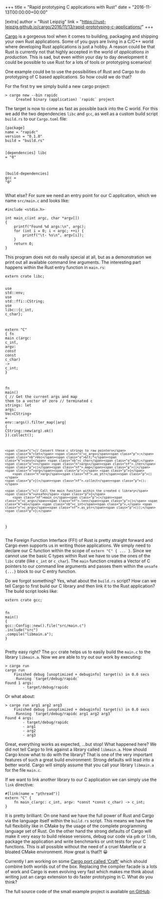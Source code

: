 +++
title = "Rapid prototyping C applications with Rust"
date = "2016-11-13T00:00:00+00:00"

[extra]
author = "Rust Leipzig"
link = "https://rust-leipzig.github.io/cargo/2016/11/13/rapid-prototyping-c-applications/"
+++
<p><a href="https://github.com/rust-lang/cargo">Cargo</a> is a gorgeous tool when it comes to building, packaging and shipping your
own Rust applications. Some of you guys are living in a C/C++ world where developing Rust applications is just a hobby.
A reason could be that Rust is currently not that highly accepted in the world of <em>applications in production</em>. This is
sad, but even within your day to day development it could be possible to use Rust for a lots of tools or prototyping
scenarios!</p>

<p>One example could be to use the possibilities of Rust and Cargo to do prototyping of C based applications. So how could
we do that?</p>

<p>For the first try we simply build a new cargo project:</p>

<div class="highlighter-rouge"><pre class="highlight"><code>&gt; cargo new --bin rapidc
     Created binary (application) `rapidc` project
</code></pre>
</div>

<p>The target is now to come as fast as possible back into the C world. For this we add the two dependencies <code class="highlighter-rouge">libc</code> and
<code class="highlighter-rouge">gcc</code>, as well as a custom build script <code class="highlighter-rouge">build.rs</code> to our <code class="highlighter-rouge">Cargo.toml</code> file:</p>

<div class="language-toml highlighter-rouge"><pre class="highlight"><code><span class="nn">[package]</span>
<span class="py">name</span> <span class="p">=</span> <span class="s">"rapidc"</span>
<span class="py">version</span> <span class="p">=</span> <span class="s">"0.1.0"</span>
<span class="py">build</span> <span class="p">=</span> <span class="s">"build.rs"</span>

<span class="nn">[dependencies]</span>
<span class="py">libc</span> <span class="p">=</span> <span class="s">"0"</span>

<span class="nn">[build-dependencies]</span>
<span class="py">gcc</span> <span class="p">=</span> <span class="s">"0"</span>
</code></pre>
</div>

<p>What else? For sure we need an entry point for our C application, which we name <code class="highlighter-rouge">src/main.c</code> and looks like:</p>

<div class="language-c highlighter-rouge"><pre class="highlight"><code><span class="cp">#include &lt;stdio.h&gt;
</span>
<span class="kt">int</span> <span class="nf">main_c</span><span class="p">(</span><span class="kt">int</span> <span class="n">argc</span><span class="p">,</span> <span class="kt">char</span> <span class="o">*</span><span class="n">argv</span><span class="p">[])</span>
<span class="p">{</span>
    <span class="n">printf</span><span class="p">(</span><span class="s">"Found %d args:</span><span class="se">\n</span><span class="s">"</span><span class="p">,</span> <span class="n">argc</span><span class="p">);</span>
    <span class="k">for</span> <span class="p">(</span><span class="kt">int</span> <span class="n">i</span> <span class="o">=</span> <span class="mi">0</span><span class="p">;</span> <span class="n">i</span> <span class="o">&lt;</span> <span class="n">argc</span><span class="p">;</span> <span class="o">++</span><span class="n">i</span><span class="p">)</span> <span class="p">{</span>
        <span class="n">printf</span><span class="p">(</span><span class="s">"</span><span class="se">\t</span><span class="s">- %s</span><span class="se">\n</span><span class="s">"</span><span class="p">,</span> <span class="n">argv</span><span class="p">[</span><span class="n">i</span><span class="p">]);</span>
    <span class="p">}</span>
    <span class="k">return</span> <span class="mi">0</span><span class="p">;</span>
<span class="p">}</span>
</code></pre>
</div>

<p>This program does not do really special at all, but as a demonstration we print out all available command line
arguments. The interesting part happens within the Rust entry function in <code class="highlighter-rouge">main.rs</code>:</p>

<div class="language-rust highlighter-rouge"><pre class="highlight"><code><span class="k">extern</span> <span class="n">crate</span> <span class="n">libc</span><span class="p">;</span>

<span class="k">use</span> <span class="nn">std</span><span class="p">::</span><span class="n">env</span><span class="p">;</span>
<span class="k">use</span> <span class="nn">std</span><span class="p">::</span><span class="nn">ffi</span><span class="p">::</span><span class="n">CString</span><span class="p">;</span>
<span class="k">use</span> <span class="nn">libc</span><span class="p">::{</span><span class="nb">c_int</span><span class="p">,</span> <span class="nb">c_char</span><span class="p">};</span>

<span class="k">extern</span> <span class="s">"C"</span> <span class="p">{</span>
    <span class="k">fn</span> <span class="nf">main_c</span><span class="p">(</span><span class="n">argc</span><span class="p">:</span> <span class="nb">c_int</span><span class="p">,</span> <span class="n">argv</span><span class="p">:</span> <span class="o">*</span><span class="k">const</span> <span class="o">*</span><span class="k">const</span> <span class="nb">c_char</span><span class="p">)</span> <span class="k">-&gt;</span> <span class="nb">c_int</span><span class="p">;</span>
<span class="p">}</span>

<span class="k">fn</span> <span class="nf">main</span><span class="p">()</span> <span class="p">{</span>
    <span class="c">// Get the current args and map them to a vector of zero</span>
    <span class="c">// terminated c strings:</span>
    <span class="k">let</span> <span class="n">args</span><span class="p">:</span> <span class="nb">Vec</span><span class="o">&lt;</span><span class="n">CString</span><span class="o">&gt;</span> <span class="o">=</span> <span class="nn">env</span><span class="p">::</span><span class="nf">args</span><span class="p">()</span><span class="nf">.filter_map</span><span class="p">(|</span><span class="n">arg</span><span class="p">|</span> <span class="p">{</span>
        <span class="nn">CString</span><span class="p">::</span><span class="nf">new</span><span class="p">(</span><span class="n">arg</span><span class="p">)</span><span class="nf">.ok</span><span class="p">()</span>
    <span class="p">})</span><span class="nf">.collect</span><span class="p">();</span>

    <span class="c">// Convert these c strings to raw pointers</span>
    <span class="k">let</span> <span class="n">c_args</span><span class="p">:</span> <span class="nb">Vec</span><span class="o">&lt;*</span><span class="k">const</span> <span class="nb">c_char</span><span class="o">&gt;</span> <span class="o">=</span> <span class="n">args</span><span class="nf">.iter</span><span class="p">()</span><span class="nf">.map</span><span class="p">(|</span><span class="n">arg</span><span class="p">|</span> <span class="p">{</span>
        <span class="n">arg</span><span class="nf">.as_ptr</span><span class="p">()</span>
    <span class="p">})</span><span class="nf">.collect</span><span class="p">();</span>

    <span class="c">// Call the main function within the created c library</span>
    <span class="k">unsafe</span> <span class="p">{</span>
        <span class="nf">main_c</span><span class="p">(</span><span class="n">c_args</span><span class="nf">.len</span><span class="p">()</span> <span class="k">as</span> <span class="nb">c_int</span><span class="p">,</span> <span class="n">c_args</span><span class="nf">.as_ptr</span><span class="p">());</span>
    <span class="p">};</span>
<span class="p">}</span>
</code></pre>
</div>

<p>The Foreign Function Interface (FFI) of Rust is pretty straight forward and Cargo even supports us in writing those
applications. We simply need to declare our C function within the scope of <code class="highlighter-rouge">extern "C" { ... }</code>. Since we cannot use the
basic C types within Rust we have to use the ones of the <code class="highlighter-rouge">libc</code> crate (like <code class="highlighter-rouge">c_int</code> or <code class="highlighter-rouge">c_char</code>). The <code class="highlighter-rouge">main</code> function
creates a Vector of C pointers to our command line arguments and passes them within the <code class="highlighter-rouge">unsafe {...}</code> block to our C
entry function.</p>

<p>Do we forgot something? Yes, what about the <code class="highlighter-rouge">build.rs</code> script? How can we tell Cargo to first build our C library
and then link it to the Rust application? The build script looks like:</p>

<div class="language-rust highlighter-rouge"><pre class="highlight"><code><span class="k">extern</span> <span class="n">crate</span> <span class="n">gcc</span><span class="p">;</span>

<span class="k">fn</span> <span class="nf">main</span><span class="p">()</span> <span class="p">{</span>
    <span class="nn">gcc</span><span class="p">::</span><span class="nn">Config</span><span class="p">::</span><span class="nf">new</span><span class="p">()</span><span class="nf">.file</span><span class="p">(</span><span class="s">"src/main.c"</span><span class="p">)</span>
                      <span class="nf">.include</span><span class="p">(</span><span class="s">"src"</span><span class="p">)</span>
                      <span class="nf">.compile</span><span class="p">(</span><span class="s">"libmain.a"</span><span class="p">);</span>
<span class="p">}</span>
</code></pre>
</div>

<p>Pretty easy right? The <code class="highlighter-rouge">gcc</code> crate helps us to easily build the <code class="highlighter-rouge">main.c</code> to the library <code class="highlighter-rouge">libmain.a</code>. Now we are able to
try out our work by executing:</p>

<div class="highlighter-rouge"><pre class="highlight"><code>&gt; cargo run
cargo run
    Finished debug [unoptimized + debuginfo] target(s) in 0.0 secs
     Running `target/debug/rapidc`
Found 1 args:
        - target/debug/rapidc
</code></pre>
</div>

<p>Or what about:</p>

<div class="highlighter-rouge"><pre class="highlight"><code>&gt; cargo run arg1 arg2 arg3
    Finished debug [unoptimized + debuginfo] target(s) in 0.0 secs
     Running `target/debug/rapidc arg1 arg2 arg3`
Found 4 args:
        - target/debug/rapidc
        - arg1
        - arg2
        - arg3
</code></pre>
</div>

<p>Great, everything works as expected, …but stop! What happened here? We did not tell Cargo to link against a library
called <code class="highlighter-rouge">libmain.a</code>. How should Cargo know what to do with the library? That is one of the very important features of
such a great build environment: Strong defaults will lead into a better world. Cargo will simply assume that you call
your library <code class="highlighter-rouge">libmain.a</code> for the file <code class="highlighter-rouge">main.c</code>.</p>

<p>If we want to link another library to our C application we can simply use the <code class="highlighter-rouge">link</code> directive:</p>

<div class="language-rust highlighter-rouge"><pre class="highlight"><code><span class="err">#</span><span class="p">[</span><span class="nf">link</span><span class="p">(</span><span class="n">name</span> <span class="o">=</span> <span class="s">"pthread"</span><span class="p">)]</span>
<span class="k">extern</span> <span class="s">"C"</span> <span class="p">{</span>
    <span class="k">fn</span> <span class="nf">main_c</span><span class="p">(</span><span class="n">argc</span><span class="p">:</span> <span class="nb">c_int</span><span class="p">,</span> <span class="n">argv</span><span class="p">:</span> <span class="o">*</span><span class="k">const</span> <span class="o">*</span><span class="k">const</span> <span class="nb">c_char</span><span class="p">)</span> <span class="k">-&gt;</span> <span class="nb">c_int</span><span class="p">;</span>
<span class="p">}</span>
</code></pre>
</div>

<p>It is pretty brilliant: On one hand we have the full power of Rust and Cargo via the language itself within the
<code class="highlighter-rouge">build.rs</code> script. This means we have the full flexibility like in CMake by the usage of the complete programming
language set of Rust. On the other hand the strong defaults of Cargo will make it very easy to build release versions,
debug our code via <code class="highlighter-rouge">gdb</code> or <code class="highlighter-rouge">lldb</code>, package the application and write benchmarks or unit tests for your C functions.
This is all possible without the need of a cruel Makefile or a bloated CMake environment. How great is that?! 😀</p>

<p>Currently I am working on some <a href="https://github.com/saschagrunert/craft">Cargo port called ‘Craft’</a> which should combine
both worlds out of the box. Replacing the compiler facade is a lots of work and Cargo is even evolving very fast which
makes me think about writing just an cargo extension to do faster prototyping in C. What do you think?</p>

<p>The full source code of the small example project is available <a href="https://github.com/saschagrunert/rapidc">on GitHub</a>.</p>